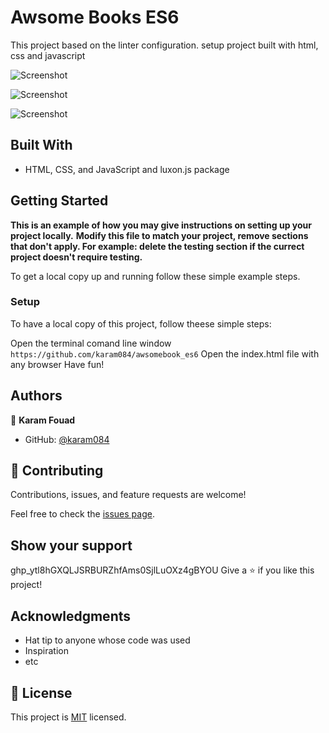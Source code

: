 # Awsome Books ES6

This project based on the linter configuration. setup project built with html, css and javascript

![Screenshot](https://user-images.githubusercontent.com/77942746/178022730-9e4c22ce-3a62-4548-b2f1-23666e6acbe3.png)

![Screenshot](https://user-images.githubusercontent.com/77942746/178022857-75dfd4d4-d7f9-4165-95ad-8d6b2bb4e1d2.png)

![Screenshot](https://user-images.githubusercontent.com/77942746/178022912-2cd3858d-c8d8-48a0-85df-36adbb86c291.png)

## Built With

- HTML, CSS, and JavaScript and luxon.js package

## Getting Started

**This is an example of how you may give instructions on setting up your project locally.**
**Modify this file to match your project, remove sections that don't apply. For example: delete the testing section if the currect project doesn't require testing.**

To get a local copy up and running follow these simple example steps.

### Setup

To have a local copy of this project, follow theese simple steps:

Open the terminal comand line window
`https://github.com/karam084/awsomebook_es6`
Open the index.html file with any browser
Have fun!

## Authors

👤 **Karam Fouad**

- GitHub: [@karam084](https://github.com/Karam084)

## 🤝 Contributing

Contributions, issues, and feature requests are welcome!

Feel free to check the [issues page](../../issues/).

## Show your support

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
Give a ⭐️ if you like this project!

## Acknowledgments

- Hat tip to anyone whose code was used
- Inspiration
- etc

## 📝 License

This project is [MIT](./MIT.md) licensed.
